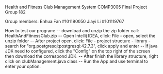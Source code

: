 Health and Fitness Club Management System
COMP3005 Final Project
Group 182

Group members:
  Enhua Fan   #101180050
  Jiayi Li    #101119767

How to test our program:
  -- download and unzip the zip folder call: HealthAndFitnessClub.zip
  -- Open Intellij IDEA, click: File - open, select the unzip folder
  -- After project open, click: File - project structure - library - search for "org.postgresql:postgresql:42.7.3", click apply and enter
  -- If java JDK need to configured, click the "Config" on the top right of the screen then download the correspond JDK.
  -- After finish the library structure, right click on clubManagement.java class
  -- Run the App and use terminal to enter your option.
